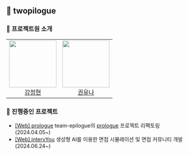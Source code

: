 ## 💫 twopilogue

### 💁 프로젝트원 소개

<table>
<tr>
<td align="center"><a href="https://github.com/taboowiths"><img src="https://avatars.githubusercontent.com/u/85155789?v=4" width="127px;"/></br> <div>강정현</div></a></td>
<td align="center"><a href="https://github.com/Kuuuna98"><img src="https://avatars.githubusercontent.com/u/26339069?v=4" width="127px;"/></br> <div>권유나</div></a></td>
</tr>
</table>

### 📖 진행중인 프로젝트
- [[Web] prologue](https://github.com/twopilogue/prologue) team-epilogue의 [prologue](https://github.com/team-epilogue/prologue) 프로젝트 리팩토링 (2024.04.05~)
- [[Web] intervYou](https://github.com/twopilogue/intervYou) 생성형 AI를 이용한 면접 시뮬레이션 및 면접 커뮤니티 개발 (2024.06.24~)
